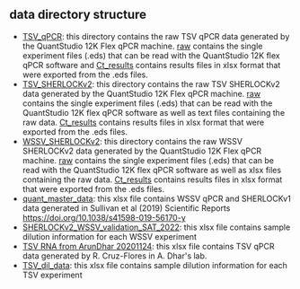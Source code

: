 ## data directory structure

- [TSV_qPCR](https://github.com/shellytrigg/paper-TSV_WSSV_SHERLOCKv2/tree/main/data/TSV_qPCR): this directory contains the raw TSV qPCR data generated by the QuantStudio 12K Flex qPCR machine. [raw](https://github.com/shellytrigg/paper-TSV_WSSV_SHERLOCKv2/tree/main/data/TSV_qPCR/raw) contains the single experiment files (.eds) that can be read with the QuantStudio 12K flex qPCR software and [Ct_results](https://github.com/shellytrigg/paper-TSV_WSSV_SHERLOCKv2/tree/main/data/TSV_qPCR/Ct_results) contains results files in xlsx format that were exported from the .eds files.
- [TSV_SHERLOCKv2](https://github.com/shellytrigg/paper-TSV_WSSV_SHERLOCKv2/tree/main/data/TSV_SHERLOCKv2): this directory contains the raw TSV SHERLOCKv2 data generated by the QuantStudio 12K Flex qPCR machine. [raw](https://github.com/shellytrigg/paper-TSV_WSSV_SHERLOCKv2/tree/main/data/TSV_SHERLOCKv2/raw) contains the single experiment files (.eds) that can be read with the QuantStudio 12K flex qPCR software as well as text files containing the raw data.  [Ct_results](https://github.com/shellytrigg/paper-TSV_WSSV_SHERLOCKv2/tree/main/data/TSV_SHERLOCKv2/Ct_results) contains results files in xlsx format that were exported from the .eds files.
- [WSSV_SHERLOCKv2](https://github.com/shellytrigg/paper-TSV_WSSV_SHERLOCKv2/tree/main/data/WSSV_SHERLOCKv2): this directory contains the raw WSSV SHERLOCKv2 data generated by the QuantStudio 12K Flex qPCR machine. [raw](https://github.com/shellytrigg/paper-TSV_WSSV_SHERLOCKv2/tree/main/data/WSSV_SHERLOCKv2/raw) contains the single experiment files (.eds) that can be read with the QuantStudio 12K flex qPCR software as well as xlsx files containing the raw data.  [Ct_results](https://github.com/shellytrigg/paper-TSV_WSSV_SHERLOCKv2/tree/main/data/WSSV_SHERLOCKv2/Ct_results) contains results files in xlsx format that were exported from the .eds files.
- [quant_master_data](https://github.com/shellytrigg/paper-TSV_WSSV_SHERLOCKv2/blob/main/data/quant_master_data.xlsx): this xlsx file contains WSSV qPCR and SHERLOCKv1 data generated in Sullivan et al (2019) Scientific Reports https://doi.org/10.1038/s41598-019-56170-y
- [SHERLOCKv2_WSSV_validation_SAT_2022](https://github.com/shellytrigg/paper-TSV_WSSV_SHERLOCKv2/blob/main/data/SHERLOCKv2_WSSV_validation_SAT_2022.xlsx): this xlsx file contains sample dilution information for each WSSV experiment
- [TSV RNA from ArunDhar 20201124](https://github.com/shellytrigg/paper-TSV_WSSV_SHERLOCKv2/blob/main/data/TSV%20RNA%20from%20ArunDhar%2020201124.xlsx): this xlsx file contains TSV qPCR data generated by R. Cruz-Flores in A. Dhar's lab.
- [TSV_dil_data](https://github.com/shellytrigg/paper-TSV_WSSV_SHERLOCKv2/blob/main/data/TSV_dil_data.xlsx): this xlsx file contains sample dilution information for each TSV experiment
